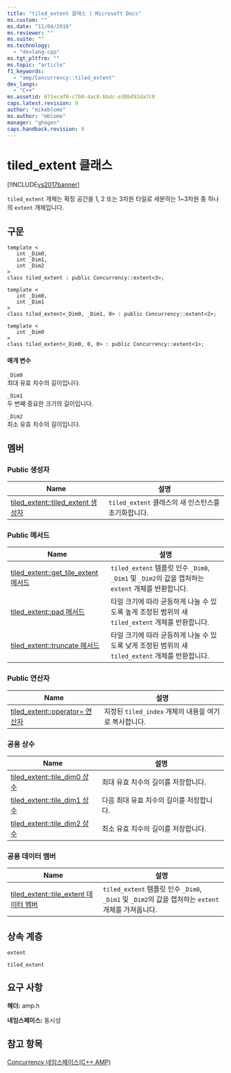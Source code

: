 ```yaml
---
title: "tiled_extent 클래스 | Microsoft Docs"
ms.custom: ""
ms.date: "11/04/2016"
ms.reviewer: ""
ms.suite: ""
ms.technology: 
  - "devlang-cpp"
ms.tgt_pltfrm: ""
ms.topic: "article"
f1_keywords: 
  - "amp/Concurrency::tiled_extent"
dev_langs: 
  - "C++"
ms.assetid: 671ecaf8-c7b0-4ac8-bbdc-e30bd92da7c0
caps.latest.revision: 9
author: "mikeblome"
ms.author: "mblome"
manager: "ghogen"
caps.handback.revision: 9
---
```

# tiled_extent 클래스
[!INCLUDE[vs2017banner](../../../assembler/inline/includes/vs2017banner.md)]

`tiled_extent` 개체는 확장 공간을 1, 2 또는 3차원 타일로 세분하는 1~3차원 중 하나의 `extent` 개체입니다.  
  
## 구문  
  
```  
template <  
   int _Dim0,  
   int _Dim1,  
   int _Dim2  
>  
class tiled_extent : public Concurrency::extent<3>;  
  
template <  
   int _Dim0,  
   int _Dim1  
>  
class tiled_extent<_Dim0, _Dim1, 0> : public Concurrency::extent<2>;  
  
template <  
   int _Dim0  
>  
class tiled_extent<_Dim0, 0, 0> : public Concurrency::extent<1>;  
```  
  
#### 매개 변수  
 `_Dim0`  
 최대 유효 치수의 길이입니다.  
  
 `_Dim1`  
 두 번째 중요한 크기의 길이입니다.  
  
 `_Dim2`  
 최소 유효 치수의 길이입니다.  
  
## 멤버  
  
### Public 생성자  
  
|Name|설명|  
|----------|--------|  
|[tiled\_extent::tiled\_extent 생성자](../Topic/tiled_extent::tiled_extent%20Constructor.md)|`tiled_extent` 클래스의 새 인스턴스를 초기화합니다.|  
  
### Public 메서드  
  
|Name|설명|  
|----------|--------|  
|[tiled\_extent::get\_tile\_extent 메서드](../Topic/tiled_extent::get_tile_extent%20Method.md)|`tiled_extent` 템플릿 인수 `_Dim0`, `_Dim1` 및 `_Dim2`의 값을 캡처하는 `extent` 개체를 반환합니다.|  
|[tiled\_extent::pad 메서드](../Topic/tiled_extent::pad%20Method.md)|타일 크기에 따라 균등하게 나눌 수 있도록 높게 조정된 범위의 새 `tiled_extent` 개체를 반환합니다.|  
|[tiled\_extent::truncate 메서드](../Topic/tiled_extent::truncate%20Method.md)|타일 크기에 따라 균등하게 나눌 수 있도록 낮게 조정된 범위의 새 `tiled_extent` 개체를 반환합니다.|  
  
### Public 연산자  
  
|Name|설명|  
|----------|--------|  
|[tiled\_extent::operator\= 연산자](../Topic/tiled_extent::operator=%20Operator.md)|지정된 `tiled_index` 개체의 내용을 여기로 복사합니다.|  
  
### 공용 상수  
  
|Name|설명|  
|----------|--------|  
|[tiled\_extent::tile\_dim0 상수](../Topic/tiled_extent::tile_dim0%20Constant.md)|최대 유효 치수의 길이를 저장합니다.|  
|[tiled\_extent::tile\_dim1 상수](../Topic/tiled_extent::tile_dim1%20Constant.md)|다음 최대 유효 치수의 길이를 저장합니다.|  
|[tiled\_extent::tile\_dim2 상수](../Topic/tiled_extent::tile_dim2%20Constant.md)|최소 유효 치수의 길이를 저장합니다.|  
  
### 공용 데이터 멤버  
  
|Name|설명|  
|----------|--------|  
|[tiled\_extent::tile\_extent 데이터 멤버](../Topic/tiled_extent::tile_extent%20Data%20Member.md)|`tiled_extent` 템플릿 인수 `_Dim0`, `_Dim1` 및 `_Dim2`의 값을 캡처하는 `extent` 개체를 가져옵니다.|  
  
## 상속 계층  
 `extent`  
  
 `tiled_extent`  
  
## 요구 사항  
 **헤더:** amp.h  
  
 **네임스페이스:** 동시성  
  
## 참고 항목  
 [Concurrency 네임스페이스\(C\+\+ AMP\)](../../../parallel/amp/reference/concurrency-namespace-cpp-amp.md)
